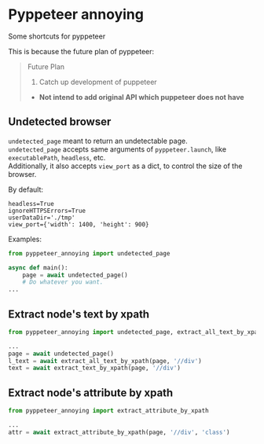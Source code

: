 # Pyppeteer annoying
Some shortcuts for pyppeteer

This is because the future plan of pyppeteer:
>Future Plan<br>
> 1. Catch up development of puppeteer<br>
>   * **Not intend to add original API which puppeteer does not have**
>

## Undetected browser
`undetected_page` meant to return an undetectable page.<br>
`undetected_page` accepts same arguments of `pyppeteer.launch`, like `executablePath`, `headless`, etc.<br>
Additionally, it also accepts `view_port` as a dict, to control the size of the browser.<br>

By default:
```
headless=True
ignoreHTTPSErrors=True
userDataDir='./tmp'
view_port={'width': 1400, 'height': 900}
```
Examples:
```python
from pyppeteer_annoying import undetected_page

async def main():
    page = await undetected_page()
    # Do whatever you want.
...
```

## Extract node's text by xpath
```python
from pyppeteer_annoying import undetected_page, extract_all_text_by_xpath, extract_text_by_xpath

...
page = await undetected_page()
l_text = await extract_all_text_by_xpath(page, '//div')
text = await extract_text_by_xpath(page, '//div')
```

## Extract node's attribute by xpath
```python
from pyppeteer_annoying import extract_attribute_by_xpath

...
attr = await extract_attribute_by_xpath(page, '//div', 'class')

```